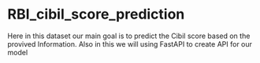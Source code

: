 # RBI_cibil_score_prediction
Here in this dataset our main goal is to predict the Cibil score based on the provived Information. Also in this we will using FastAPI to create API for our model
